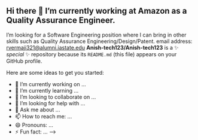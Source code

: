 ## Hi there 👋 I’m currently working at Amazon as a Quality Assurance Engineer.
I’m looking for a Software Engineering position where I can bring in other skills such as Quality Assurance Engineering/Design/Patent. 
email address: rvermaji321@alumni.iastate.edu
**Anish-tech123/Anish-tech123** is a ✨ _special_ ✨ repository because its `README.md` (this file) appears on your GitHub profile.

Here are some ideas to get you started:

- 🔭 I’m currently working on ...
- 🌱 I’m currently learning ...
- 👯 I’m looking to collaborate on ...
- 🤔 I’m looking for help with ...
- 💬 Ask me about ...
- 📫 How to reach me: ...
- 😄 Pronouns: ...
- ⚡ Fun fact: ...
-->
